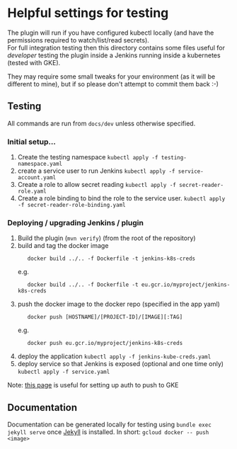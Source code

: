 # Helpful settings for testing

The plugin will run if you have configured kubectl locally (and have the permissions required to watch/list/read secrets).  
For full integration testing then this directory contains some files useful for *developer* testing the plugin inside a Jenkins running inside a kubernetes (tested with GKE).

They may require some small tweaks for your environment (as it will be different to mine), but if so please don't attempt to commit them back :-)

## Testing

All commands are run from `docs/dev` unless otherwise specified.

### Initial setup...

1. Create the testing namespace  `kubectl apply -f testing-namespace.yaml`
2. create a service user to run Jenkins  `kubectl apply -f service-account.yaml`
3. Create a role to allow secret reading `kubectl apply -f secret-reader-role.yaml`
4. Create a role binding to bind the role to the service user. `kubectl apply -f secret-reader-role-binding.yaml`

### Deploying / upgrading Jenkins / plugin

1. Build the plugin (`mvn verify`) (from the root of the repository)
2. build and tag the docker image
   ```
      docker build ../.. -f Dockerfile -t jenkins-k8s-creds
   ```
   e.g.
   ```
      docker build ../.. -f Dockerfile -t eu.gcr.io/myproject/jenkins-k8s-creds
   ```
3. push the docker image to the docker repo (specified in the app yaml)
   ```
      docker push [HOSTNAME]/[PROJECT-ID]/[IMAGE][:TAG]
   ```
   e.g.
   ```
      docker push eu.gcr.io/myproject/jenkins-k8s-creds      
   ```
4. deploy the application  `kubectl apply -f jenkins-kube-creds.yaml`
5. deploy service so that Jenkins is exposed (optional and one time only)  `kubectl apply -f service.yaml`

Note: [this page](https://cloud.google.com/container-registry/docs/pushing-and-pulling) is useful for setting up auth to push to GKE

## Documentation

Documentation can be generated locally for testing using `bundle exec jekyll serve` once [Jekyll](https://help.github.com/articles/setting-up-your-github-pages-site-locally-with-jekyll/) is installed.
In short: `gcloud docker -- push <image>`
